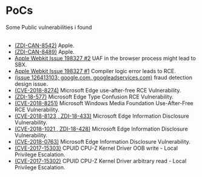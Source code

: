 # PoCs
Some Public vulnerabilities i found<br><br>


- [(ZDI-CAN-8542)](https://www.zerodayinitiative.com/advisories/upcoming/) Apple.
- [(ZDI-CAN-8489)](https://www.zerodayinitiative.com/advisories/upcoming/) Apple.
- [Apple Webkit Issue 198327 #2](https://rce.wtf/2019/05/28/Safari.html) UAF in the browser process might lead to SBX.
- [Apple Webkit Issue 198327 #1](https://rce.wtf/2019/05/28/Safari.html) Compiler logic error leads to RCE.
- [(issue 126413103; google.com, googleadservices.com)](https://bughunter.withgoogle.com/profile/fe386863-fdae-4164-bf31-b13d25d4b8e9) fraud detection design issue.
- [(CVE-2018-8274)](https://www.zerodayinitiative.com/advisories/ZDI-18-609/) Microsoft Edge use-after-free RCE Vulnerability.
- [(ZDI-18-577)](https://www.zerodayinitiative.com/advisories/ZDI-18-577/) Microsoft Edge Type Confusion RCE Vulnerability.
- [(CVE-2018-8251)](https://www.zerodayinitiative.com/advisories/ZDI-18-579/) Microsoft Windows Media Foundation Use-After-Free RCE Vulnerability.
- [(CVE-2018-8123 , ZDI-18-433)](https://www.zerodayinitiative.com/advisories/ZDI-18-433/) Microsoft Edge Information Disclosure Vulnerability.
- [(CVE-2018-1021 , ZDI-18-428)](https://www.zerodayinitiative.com/advisories/ZDI-18-428/) Microsoft Edge Information Disclosure Vulnerability.
- [(CVE-2018-0763)](https://portal.msrc.microsoft.com/en-us/security-guidance/advisory/CVE-2018-0763) Microsoft Edge Information Disclosure Vulnerability.
- [(CVE-2017-15303)](https://nvd.nist.gov/vuln/detail/CVE-2017-15303) CPUID CPU-Z Kernel Driver OOB write - Local Privilege Escalation.
- [(CVE-2017-15302)](https://nvd.nist.gov/vuln/detail/CVE-2017-15302) CPUID CPU-Z Kernel Driver arbitrary read - Local Privilege Escalation.
